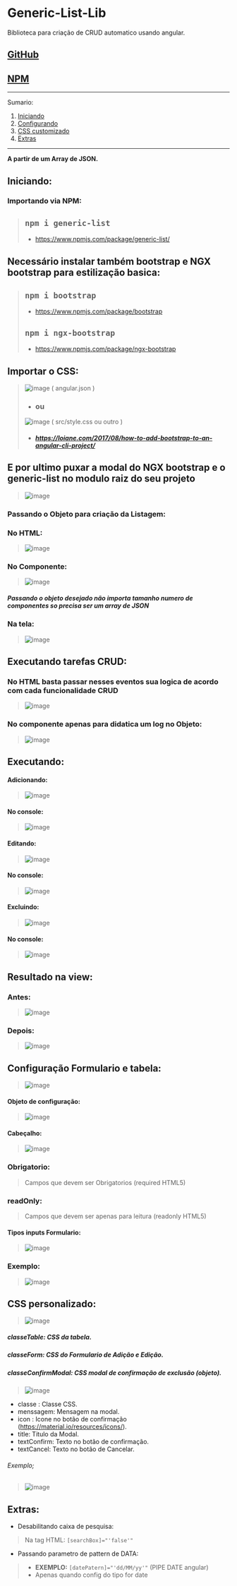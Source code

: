 # Generic-List-Lib
Biblioteca para criação de CRUD automatico usando angular.
## [GitHub](https://github.com/RepositorioGenericofrwk/Generic-List-Lib)

## [NPM](https://www.npmjs.com/package/generic-list)
*******
Sumario:
 1. [Iniciando](#inicio)
 2. [Configurando](#config)
 3. [CSS customizado](#css)
 4. [Extras](#extras)

*******

**A partir de um Array de JSON.**


<div id='inicio'/>


## Iniciando:
### Importando via NPM:
> ## `npm i generic-list` 
> - https://www.npmjs.com/package/generic-list/
## Necessário instalar também bootstrap e NGX bootstrap para estilização basica:
> ## `npm i bootstrap`
> - https://www.npmjs.com/package/bootstrap
> ## `npm i ngx-bootstrap`
> - https://www.npmjs.com/package/ngx-bootstrap
## Importar o CSS:
>  ![image](https://user-images.githubusercontent.com/71721377/95256200-e29a9f00-07f8-11eb-9cd3-d4d83c2ac8d3.png) ( angular.json )
> - ### ou
>  ![image](https://user-images.githubusercontent.com/71721377/95256507-4ae98080-07f9-11eb-9168-b6788303fd6d.png) ( src/style.css ou outro )
> - ##### https://loiane.com/2017/08/how-to-add-bootstrap-to-an-angular-cli-project/
## **E por ultimo puxar a modal do NGX bootstrap e o generic-list no modulo raiz do seu projeto**
>![image](https://user-images.githubusercontent.com/71721377/95255017-2ab8c200-07f7-11eb-8b2f-025337968ce5.png)



### Passando o Objeto para criação da Listagem:
### No HTML:
> ![image](https://user-images.githubusercontent.com/71721377/95365557-b3dc0180-08a8-11eb-806b-1b1724b241ac.png)

### No Componente:
> ![image](https://user-images.githubusercontent.com/71721377/95107713-aab82c80-0710-11eb-98c0-d77686def608.png)
##### Passando o objeto desejado não importa tamanho numero de componentes so precisa ser um array de JSON

### Na tela:
> ![image](https://user-images.githubusercontent.com/71721377/95107989-05ea1f00-0711-11eb-9ff6-96372c759dc9.png)

## Executando tarefas CRUD:
### No HTML basta passar nesses eventos sua logica de acordo com cada funcionalidade CRUD
> ![image](https://user-images.githubusercontent.com/71721377/95365865-0c130380-08a9-11eb-9698-580856f762a5.png)

### No componente apenas para didatica um log no Objeto:
> ![image](https://user-images.githubusercontent.com/71721377/95109176-9d9c3d00-0712-11eb-8cff-684e69d42d32.png)

## Executando:
#### Adicionando:
> ![image](https://user-images.githubusercontent.com/71721377/95109573-24e9b080-0713-11eb-8f65-4882be32038c.png)
#### No console:
> ![image](https://user-images.githubusercontent.com/71721377/95109752-68dcb580-0713-11eb-8035-28e96f5ff4d9.png)
#### Editando:
> ![image](https://user-images.githubusercontent.com/71721377/95109957-b0fbd800-0713-11eb-86f4-db06f53efc9c.png)
#### No console:
> ![image](https://user-images.githubusercontent.com/71721377/95110018-c96bf280-0713-11eb-8022-8208003399d8.png)
#### Excluindo:
> ![image](https://user-images.githubusercontent.com/71721377/95110168-01733580-0714-11eb-9301-b44fa064b2ea.png)
#### No console:
> ![image](https://user-images.githubusercontent.com/71721377/95110233-18b22300-0714-11eb-9e02-1a02ae679cae.png)

## Resultado na view:
### Antes:
> ![image](https://user-images.githubusercontent.com/71721377/95110369-47c89480-0714-11eb-8afe-07bdabdb4486.png)
### Depois:
> ![image](https://user-images.githubusercontent.com/71721377/95110471-70e92500-0714-11eb-8a72-8282fdb98874.png)



<div id='config'/>



## Configuração Formulario e tabela:
> ![image](https://user-images.githubusercontent.com/71721377/95366085-54322600-08a9-11eb-9f27-ead38c28929b.png)
#### Objeto de configuração:
> ![image](https://user-images.githubusercontent.com/71721377/95119604-95e49480-0722-11eb-9a4e-18c9e3adb8ad.png)
#### Cabeçalho:
> ![image](https://user-images.githubusercontent.com/71721377/95113771-54032080-0719-11eb-84a5-f65d29cfbbf9.png)
### Obrigatorio:
> Campos que devem ser Obrigatorios (required HTML5)
### readOnly:
> Campos que devem ser apenas para leitura (readonly HTML5)
#### Tipos inputs Formulario:
> ![image](https://user-images.githubusercontent.com/71721377/95114618-9bd67780-071a-11eb-97ea-f0094b315075.png)
### Exemplo:
> ![image](https://user-images.githubusercontent.com/71721377/95115066-4484d700-071b-11eb-97e4-be6121b6cff3.png)



<div id='css'/>


## CSS personalizado:
> ![image](https://user-images.githubusercontent.com/71721377/95366363-bc810780-08a9-11eb-88d6-e3e2866c158b.png)

##### classeTable: CSS da tabela.

##### classeForm: CSS do Formulario de Adição e Edição.

##### classeConfirmModal: CSS modal de confirmação de exclusão (objeto).
> ![image](https://user-images.githubusercontent.com/71721377/95119043-b6601f00-0721-11eb-931a-e74c1536f7b0.png)
- classe : Classe CSS.
- menssagem: Mensagem na modal.
- icon : Icone no botão de confirmação (https://material.io/resources/icons/).
- title: Titulo da Modal.
- textConfirm: Texto no botão de confirmação.
- textCancel: Texto no botão de Cancelar.
###### Exemplo;
>![image](https://user-images.githubusercontent.com/71721377/95119886-11464600-0723-11eb-9629-4452b490f1bd.png)


<div id='extras'/>


## Extras:
- Desabilitando caixa de pesquisa:
> Na tag HTML: `[searchBox]="'false'"`
- Passando parametro de pattern de DATA:
> - **EXEMPLO:** `[datePatern]="'dd/MM/yy'"` (PIPE DATE angular) 
> - Apenas quando config do tipo for date
